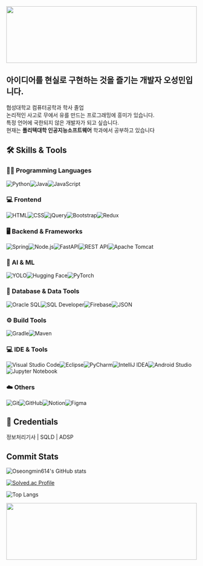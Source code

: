 <img src="https://capsule-render.vercel.app/api?type=waving&color=0:004AAD,100:1E3A8A&height=150&section=header&text=Hello!&fontColor=ffffff" width="100%" height="150">
  

## 아이디어를 현실로 구현하는 것을 즐기는 개발자 오성민입니다.

협성대학교 컴퓨터공학과 학사 졸업<br>
논리적인 사고로 무에서 유를 만드는 프로그래밍에 흥미가 있습니다. <br> 특정 언어에 국한되지 않은 개발자가 되고 싶습니다.<br>
현재는 <b>폴리텍대학 인공지능소프트웨어</b> 학과에서 공부하고 있습니다<br>

## 🛠 Skills & Tools

### 👨‍💻 Programming Languages  
![Python](https://img.shields.io/badge/Python-3776AB?style=flat-square&logo=python&logoColor=white)![Java](https://img.shields.io/badge/Java-007396?style=flat-square&logo=java&logoColor=white)![JavaScript](https://img.shields.io/badge/JavaScript-F7DF1E?style=flat-square&logo=javascript&logoColor=black)

### 💻 Frontend  
![HTML](https://img.shields.io/badge/HTML5-E34F26?style=flat-square&logo=html5&logoColor=white)![CSS](https://img.shields.io/badge/CSS3-1572B6?style=flat-square&logo=css3&logoColor=white)![jQuery](https://img.shields.io/badge/jQuery-0769AD?style=flat-square&logo=jquery&logoColor=white)![Bootstrap](https://img.shields.io/badge/Bootstrap-7952B3?style=flat-square&logo=bootstrap&logoColor=white)![Redux](https://img.shields.io/badge/Redux-764ABC?style=flat-square&logo=redux&logoColor=white)

### 🖥 Backend & Frameworks  
![Spring](https://img.shields.io/badge/Spring-6DB33F?style=flat-square&logo=spring&logoColor=white)![Node.js](https://img.shields.io/badge/Node.js-339933?style=flat-square&logo=node.js&logoColor=white)![FastAPI](https://img.shields.io/badge/FastAPI-009688?style=flat-square&logo=fastapi&logoColor=white)![REST API](https://img.shields.io/badge/REST%20API-02569B?style=flat-square&logo=swagger&logoColor=white)![Apache Tomcat](https://img.shields.io/badge/Apache%20Tomcat-F8DC75?style=flat-square&logo=apachetomcat&logoColor=black)

### 🧠 AI & ML  
![YOLO](https://img.shields.io/badge/YOLO-FF0080?style=flat-square&logo=YOLO&logoColor=white)![Hugging Face](https://img.shields.io/badge/HuggingFace-FFD21F?style=flat-square&logo=huggingface&logoColor=black)![PyTorch](https://img.shields.io/badge/PyTorch-EE4C2C?style=flat-square&logo=pytorch&logoColor=white)  

### 🧮 Database & Data Tools  
![Oracle SQL](https://img.shields.io/badge/Oracle_SQL-F80000?style=flat-square&logo=oracle&logoColor=white)![SQL Developer](https://img.shields.io/badge/SQL%20Developer-F80000?style=flat-square&logo=oracle&logoColor=white)![Firebase](https://img.shields.io/badge/Firebase-FFCA28?style=flat-square&logo=firebase&logoColor=black)![JSON](https://img.shields.io/badge/JSON-000000?style=flat-square&logo=json&logoColor=white)  

### ⚙️ Build Tools  
![Gradle](https://img.shields.io/badge/Gradle-02303A?style=flat-square&logo=gradle&logoColor=white)![Maven](https://img.shields.io/badge/Maven-C71A36?style=flat-square&logo=apachemaven&logoColor=white)

### 💻 IDE & Tools  
![Visual Studio Code](https://img.shields.io/badge/VS%20Code-007ACC?style=flat-square&logo=visual-studio-code&logoColor=white)![Eclipse](https://img.shields.io/badge/Eclipse-2C2255?style=flat-square&logo=eclipse&logoColor=white)![PyCharm](https://img.shields.io/badge/PyCharm-000000?style=flat-square&logo=pycharm&logoColor=white)![IntelliJ IDEA](https://img.shields.io/badge/IntelliJ%20IDEA-000000?style=flat-square&logo=intellijidea&logoColor=white)![Android Studio](https://img.shields.io/badge/Android%20Studio-3DDC84?style=flat-square&logo=androidstudio&logoColor=white)![Jupyter Notebook](https://img.shields.io/badge/Jupyter%20Notebook-F37626?style=flat-square&logo=jupyter&logoColor=white)

### ☁️ Others  
![Git](https://img.shields.io/badge/Git-F05032?style=flat-square&logo=git&logoColor=white)![GitHub](https://img.shields.io/badge/GitHub-181717?style=flat-square&logo=github&logoColor=white)![Notion](https://img.shields.io/badge/Notion-000000?style=flat-square&logo=notion&logoColor=white)![Figma](https://img.shields.io/badge/Figma-F24E1E?style=flat-square&logo=figma&logoColor=white)


## 🪪 Credentials
정보처리기사  |   SQLD   |  ADSP


## Commit Stats
![Oseongmin614's GitHub stats](https://github-readme-stats.vercel.app/api?username=Oseongmin614&show_icons=true&theme=dark)

[![Solved.ac Profile](http://mazassumnida.wtf/api/v2/generate_badge?boj=ohseongmin0614)](https://solved.ac/ohseongmin0614)

![Top Langs](https://github-readme-stats.vercel.app/api/top-langs/?username=Oseongmin614&layout=compact&hide=html,css,jupyter%20notebook&langs_count=8&theme=default)

<img src="https://capsule-render.vercel.app/api?type=waving&color=0:004AAD,100:1E3A8A&height=150&section=footer" width="100%" height="150">
